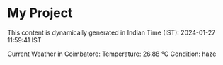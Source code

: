 # My Project

This content is dynamically generated in Indian Time (IST): 2024-01-27 11:59:41 IST


Current Weather in Coimbatore:
Temperature: 26.88 °C
Condition: haze
